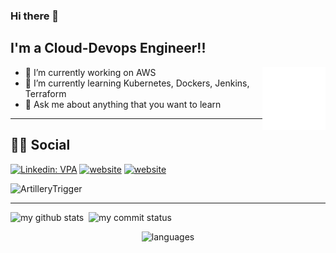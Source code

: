 ### Hi there 👋
## I'm a Cloud-Devops Engineer!!

<img src="./animation_500_kd7ngokt.gif" alt="react-native" width="20%" height="20%" align="right">

- 🔭 I’m currently working on AWS 
- 🌱 I’m currently learning Kubernetes, Dockers, Jenkins, Terraform
- 💬 Ask me about anything that you want to learn 
---
## 👨👩 Social
[![Linkedin: VPA](https://img.shields.io/badge/linkedin-%230077B5.svg?&style=for-the-badge&logo=linkedin&logoColor=white)](https://www.linkedin.com/in/hyavuzeken/)
[![website](https://img.shields.io/badge/gmail-f1f2f6.svg?&style=for-the-badge&logo=gmail&logoColor=red)](mailto:artillerytrigger@gmail.com)
[![website](https://img.shields.io/badge/%20-medium-black?&style=for-the-badge&logoColor=white)](https://medium.com/@artillerytrigger)

<p align="left"> <img src="https://komarev.com/ghpvc/?username=ArtilleryTrigger" alt="ArtilleryTrigger" /> </p>

---


<p align="left">
<img src="https://github-readme-stats.vercel.app/api?username=ArtilleryTrigger&theme=chartreuse-dark" alt="my github stats" width="49%"/>&nbsp;
<img src="https://github-readme-streak-stats.herokuapp.com/?user=ArtilleryTrigger&theme=chartreuse-dark" alt="my commit status" width="49%" /> </p>
<p align="center"> <img src="https://github-readme-stats.vercel.app/api/top-langs/?username=ArtilleryTrigger&theme=chartreuse-dark&layout=compact" alt="languages" width="50%" > </p>
